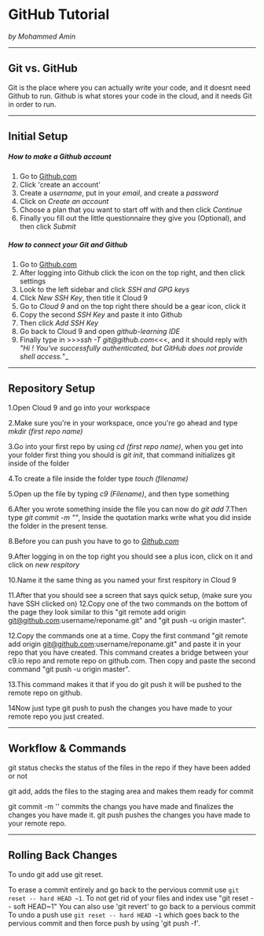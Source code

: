 # GitHub Tutorial

_by Mohammed Amin_

---
## Git vs. GitHub
Git is the place where you can actually write your code, and it doesnt need Github to run.  Github is what stores your code in the cloud, and it needs Git in order to run.



---
## Initial Setup
##### How to make a Github account
1. Go to [Github.com](https://github.com/login)
2. Click 'create an account'
3. Create a _username_, put in your _email_, and create a _password_
4. Click on _Create an account_
5. Choose a plan that you want to start off with and then click _Continue_
6. Finally you fill out the little questionnaire they give you (Optional), and then click _Submit_
##### How to connect your Git and Github 
1. Go to [Github.com](https://github.com/login)
2. After logging into Github click the icon on the top right, and then click settings 
3. Look to the left sidebar and click _SSH and GPG keys_ 
4. Click _New SSH Key_, then title it Cloud 9
5. Go to _Cloud 9_ and on the top right there should be a gear icon, click it
6. Copy the second _SSH Key_ and paste it into Github
7. Then click _Add SSH Key_
8. Go back to Cloud 9 and open _github-learning IDE_
9. Finally type in >>>_ssh -T git@github.com_<<<, and it should reply with _"Hi <your username>! You've successfully authenticated, but GitHub does not provide shell access._"_

---
## Repository Setup
1.Open Cloud 9 and go into your workspace

2.Make sure you're in your workspace, once you're go ahead and type _mkdir (first repo name)_

3.Go into your first repo by using _cd (first repo name)_, when you get into your folder first thing you should is _git init_, that command initializes git inside of the folder

4.To create a file inside the folder type _touch (filename)_

5.Open up the file by typing _c9 (Filename)_, and then type something

6.After you wrote something inside the file you can now do _git add_
7.Then type _git commit -m ""_, Inside the quotation marks write what you did inside the folder in the present tense.

8.Before you can push you have to go to _[Github.com](www.Github.com)_

9.After logging in on the top right you should see a plus icon, click on it and click on _new respitory_

10.Name it the same thing as you named your first respitory in Cloud 9

11.After that you should see a screen that says quick setup, (make sure you have SSH clicked on)
12.Copy one of the two commands on the bottom of the page they look similar to this "git remote add origin git@github.com:username/reponame.git" and "git push -u origin master".

12.Copy the commands one at a time. Copy the first command "git remote add origin git@github.com:username/reponame.git" and paste it in your repo that you have created. This command creates a bridge between your c9.io repo and remote repo on github.com. Then copy and paste the second command "git push -u origin master". 

13.This command makes it that if you do git push it will be pushed to the remote repo on github.

14Now just type git push to push the changes you have made to your remote repo you just created.



---
## Workflow & Commands
git status checks the status of the files in the repo if they have been added or not

git add, adds the files to the staging area and makes them ready for commit

git commit -m '' commits the changs you have made and finalizes the changes you have made it.
git push pushes the changes you have made to your remote repo.



---
## Rolling Back Changes
To undo git add use git reset.

To erase a commit entirely and go back to the pervious commit use `git reset -- hard HEAD ~1`. To not get rid of your files and index use "git reset -- soft HEAD~1" You can also use 'git revert' to go back to a pervious commit
To undo a push use `git reset -- hard HEAD ~1` which goes back to the pervious commit and then force push by using 'git push -f'.